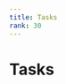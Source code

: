 ```yaml
---
title: Tasks
rank: 30
---
```


# Tasks

<PageList :data="data" :prefix="['guide', 'tasks']" />

<script setup>
import PageList from "@theme/components/PageList.vue";
import { data } from "./index.data.ts";
</script>
